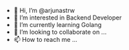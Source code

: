 - 👋 Hi, I’m @arjunastrw
- 👀 I’m interested in Backend Developer
- 🌱 I’m currently learning Golang
- 💞️ I’m looking to collaborate on ... 
- 📫 How to reach me ...

<!---
arjunastrw/arjunastrw is a ✨ special ✨ repository because its `README.md` (this file) appears on your GitHub profile.
You can click the Preview link to take a look at your changes.
--->
